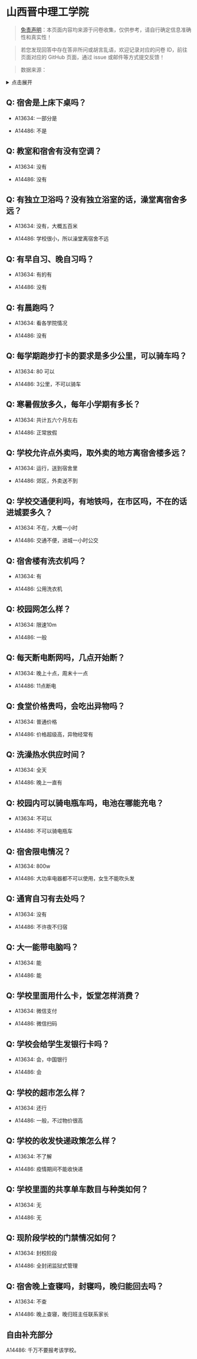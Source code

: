 # 山西晋中理工学院

> [免责声明](https://colleges.chat/#_3)：本页面内容均来源于问卷收集，仅供参考，请自行确定信息准确性和真实性！

> 若您发现回答中存在答非所问或胡言乱语，欢迎记录对应的问卷 ID，前往页面对应的 GitHub 页面，通过 issue 或邮件等方式提交反馈！

> 数据来源：

<details><summary>点击展开</summary>
<ul>
<li>A13634: 2233853187@qq.com (2022 年 06 月)</li>
<li>A14486: 匿名 (2022 年 07 月)</li>
</ul>
</details>

## Q: 宿舍是上床下桌吗？

- A13634: 一部分是

- A14486: 不是

## Q: 教室和宿舍有没有空调？

- A13634: 没有

- A14486: 没有

## Q: 有独立卫浴吗？没有独立浴室的话，澡堂离宿舍多远？

- A13634: 没有，大概五百米

- A14486: 学校很小，所以澡堂离宿舍不远

## Q: 有早自习、晚自习吗？

- A13634: 有的有

- A14486: 没有

## Q: 有晨跑吗？

- A13634: 看各学院情况

- A14486: 没有

## Q: 每学期跑步打卡的要求是多少公里，可以骑车吗？

- A13634: 80 可以

- A14486: 3公里，不可以骑车

## Q: 寒暑假放多久，每年小学期有多长？

- A13634: 共计五六个月左右

- A14486: 正常放假

## Q: 学校允许点外卖吗，取外卖的地方离宿舍楼多远？

- A13634: 运行，送到宿舍里

- A14486: 郊区，外卖送不到

## Q: 学校交通便利吗，有地铁吗，在市区吗，不在的话进城要多久？

- A13634: 不在，大概一小时

- A14486: 交通不便，进城一小时公交

## Q: 宿舍楼有洗衣机吗？

- A13634: 有

- A14486: 公用洗衣机

## Q: 校园网怎么样？

- A13634: 限速10m

- A14486: 一般

## Q: 每天断电断网吗，几点开始断？

- A13634: 晚上十点，周末十一点

- A14486: 11点断电

## Q: 食堂价格贵吗，会吃出异物吗？

- A13634: 普通价格

- A14486: 价格超级高，异物经常有

## Q: 洗澡热水供应时间？

- A13634: 全天

- A14486: 晚上一直有

## Q: 校园内可以骑电瓶车吗，电池在哪能充电？

- A13634: 不可以

- A14486: 不可以骑电瓶车

## Q: 宿舍限电情况？

- A13634: 800w

- A14486: 大功率电器都不可以使用，女生不能吹头发

## Q: 通宵自习有去处吗？

- A13634: 没有

- A14486: 不许夜不归宿

## Q: 大一能带电脑吗？

- A13634: 能

- A14486: 能

## Q: 学校里面用什么卡，饭堂怎样消费？

- A13634: 微信支付

- A14486: 微信扫码

## Q: 学校会给学生发银行卡吗？

- A13634: 会，中国银行

- A14486: 会

## Q: 学校的超市怎么样？

- A13634: 还行

- A14486: 一般，不过物价很高

## Q: 学校的收发快递政策怎么样？

- A13634: 不了解

- A14486: 疫情期间不能收快递

## Q: 学校里面的共享单车数目与种类如何？

- A13634: 无

- A14486: 无

## Q: 现阶段学校的门禁情况如何？

- A13634: 封校阶段

- A14486: 全封闭监狱式管理

## Q: 宿舍晚上查寝吗，封寝吗，晚归能回去吗？

- A13634: 不查

- A14486: 晚上查寝，晚归班主任联系家长

## 自由补充部分

A14486: 千万不要报考该学校。